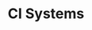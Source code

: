 ---
title: CI Systems
linktitle: CI Systems
no_list: false
exclude_search: true
description: >
   This section contains guides for integrating CI systems such as GitHub, GitLab, and Bitbucket.
---